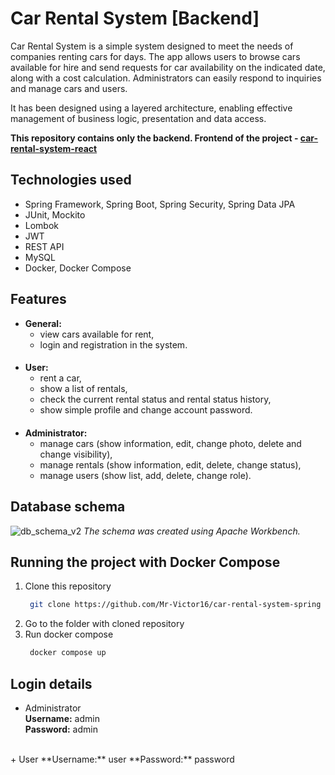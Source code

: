 # Car Rental System [Backend]
Car Rental System is a simple system designed to meet the needs of companies renting cars for days. The app allows users to browse cars available for hire and send requests for car availability on the indicated date, along with a cost calculation. Administrators can easily respond to inquiries and manage cars and users.

It has been designed using a layered architecture, enabling effective management of business logic, presentation and data access. 

**This repository contains only the backend.
Frontend of the project - [car-rental-system-react](https://github.com/Mr-Victor16/car-rental-system-react)**

## Technologies used
+ Spring Framework, Spring Boot, Spring Security, Spring Data JPA
+ JUnit, Mockito
+ Lombok
+ JWT
+ REST API
+ MySQL
+ Docker, Docker Compose

## Features
+ **General:**
  + view cars available for rent,
  + login and registration in the system.
####
+ **User:**
  + rent a car,
  + show a list of rentals,
  + check the current rental status and rental status history,
  + show simple profile and change account password.
####
+ **Administrator:**
  + manage cars (show information, edit, change photo, delete and change visibility),
  + manage rentals (show information, edit, delete, change status),
  + manage users (show list, add, delete, change role).

##  Database schema
![db_schema_v2](https://github.com/Mr-Victor16/car-rental-system-spring/assets/101965882/e0fe0a30-f19a-4c7d-a04b-96f251c79dc7)
_The schema was created using Apache Workbench._

## Running the project with Docker Compose
1. Clone this repository
   ```bash
    git clone https://github.com/Mr-Victor16/car-rental-system-spring
   ```
2. Go to the folder with cloned repository
3. Run docker compose
   ```bash
    docker compose up
   ```

## Login details
+ Administrator  
  **Username:** admin  
  **Password:** admin  
<br />
+ User  
  **Username:** user  
  **Password:** password